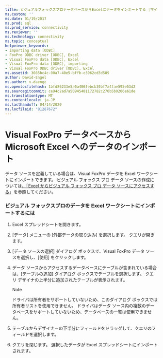 ```yaml
---
title: ビジュアルフォックスプロデータベースからExcelにデータをインポートする |マイクロソフトドキュメント
ms.custom: ''
ms.date: 01/19/2017
ms.prod: sql
ms.prod_service: connectivity
ms.reviewer: ''
ms.technology: connectivity
ms.topic: conceptual
helpviewer_keywords:
- importing data [ODBC]
- FoxPro ODBC driver [ODBC], Excel
- Visual FoxPro data [ODBC], Excel
- Visual FoxPro data [ODBC], importing
- Visual FoxPro ODBC driver [ODBC], Excel
ms.assetid: 3085bc4c-00a7-40e5-bffb-c3962cd3d509
author: David-Engel
ms.author: v-daenge
ms.openlocfilehash: 1bfd86233e5a0a406febcb30bf7a4fae595e53d2
ms.sourcegitcommit: ce94c2ad7a50945481172782c270b5b0206e61de
ms.translationtype: MT
ms.contentlocale: ja-JP
ms.lasthandoff: 04/14/2020
ms.locfileid: "81287672"
---
```

# <a name="importing-data-into-microsoft-excel-from-a-visual-foxpro-database"></a>Visual FoxPro データベースから Microsoft Excel へのデータのインポート
データ ソースを定義している場合は、Visual FoxPro データを Excel ワークシートにインポートできます。 ビジュアル フォックス プロ データ ソースの作成については[、「Excel からビジュアル フォックス プロ データ ソースにアクセスする](../../odbc/microsoft/accessing-a-visual-foxpro-data-source-from-microsoft-excel.md)」を参照してください。  
  
### <a name="to-import-visual-foxpro-data-into-an-microsoft-excel-worksheet"></a>ビジュアル フォックスプロのデータを Excel ワークシートにインポートするには  
  
1.  Excel スプレッドシートを開きます。  
  
2.  [データ] メニューの [外部データの取り込み] を選択します。 クエリが開きます。  
  
3.  [データ ソースの選択] ダイアログ ボックスで、Visual FoxPro データ ソースを選択し、[使用] をクリックします。  
  
4.  データ ソースからアクセスするデータベースにテーブルが含まれている場合は、[テーブルの追加] ダイアログ ボックスでテーブルを選択します。 クエリ デザイナの上半分に追加されたテーブルが表示されます。  
  
    > [!NOTE]  
    >  ドライバは所有者をサポートしていないため、このダイアログ ボックスでは所有者リストを使用できません。 ドライバはデータ ソース内の複数のデータベースをサポートしていないため、データベースの一覧は使用できません。  
  
5.  テーブルからデザイナーの下半分にフィールドをドラッグして、クエリのフィールドを選択します。  
  
6.  クエリを閉じます。 選択したデータが Excel スプレッドシートにインポートされます。
